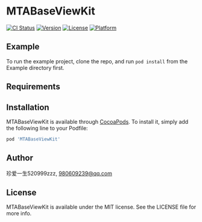 # MTABaseViewKit

[![CI Status](https://img.shields.io/travis/珍爱一生520999zzz/MTABaseViewKit.svg?style=flat)](https://travis-ci.org/珍爱一生520999zzz/MTABaseViewKit)
[![Version](https://img.shields.io/cocoapods/v/MTABaseViewKit.svg?style=flat)](https://cocoapods.org/pods/MTABaseViewKit)
[![License](https://img.shields.io/cocoapods/l/MTABaseViewKit.svg?style=flat)](https://cocoapods.org/pods/MTABaseViewKit)
[![Platform](https://img.shields.io/cocoapods/p/MTABaseViewKit.svg?style=flat)](https://cocoapods.org/pods/MTABaseViewKit)

## Example

To run the example project, clone the repo, and run `pod install` from the Example directory first.

## Requirements

## Installation

MTABaseViewKit is available through [CocoaPods](https://cocoapods.org). To install
it, simply add the following line to your Podfile:

```ruby
pod 'MTABaseViewKit'
```

## Author

珍爱一生520999zzz, 980609239@qq.com

## License

MTABaseViewKit is available under the MIT license. See the LICENSE file for more info.
